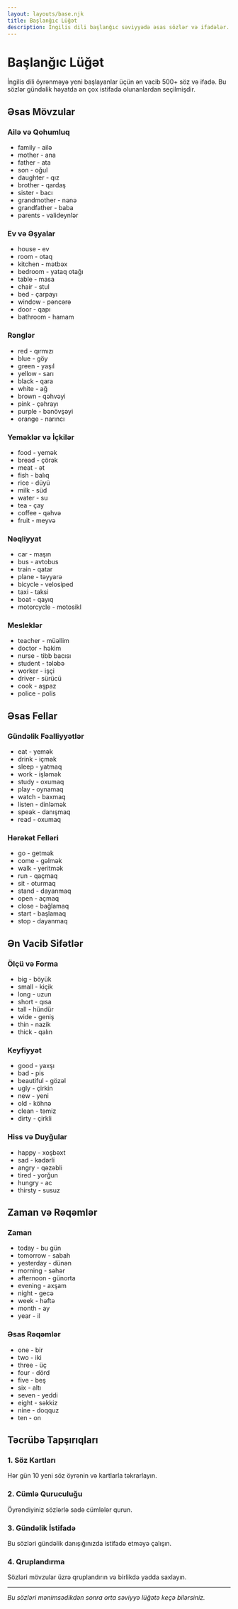 ```yaml
---
layout: layouts/base.njk
title: Başlanğıc Lüğət
description: İngilis dili başlanğıc səviyyədə əsas sözlər və ifadələr. Gündəlik həyatda istifadə olunan vacib lüğət.
---
```


# Başlanğıc Lüğət

İngilis dili öyrənməyə yeni başlayanlar üçün ən vacib 500+ söz və ifadə. Bu sözlər gündəlik həyatda ən çox istifadə olunanlardan seçilmişdir.

## Əsas Mövzular

### Ailə və Qohumluq
- family - ailə
- mother - ana
- father - ata
- son - oğul
- daughter - qız
- brother - qardaş
- sister - bacı
- grandmother - nənə
- grandfather - baba
- parents - valideynlər

### Ev və Əşyalar
- house - ev
- room - otaq
- kitchen - mətbəx
- bedroom - yataq otağı
- table - masa
- chair - stul
- bed - çarpayı
- window - pəncərə
- door - qapı
- bathroom - hamam

### Rənglər
- red - qırmızı
- blue - göy
- green - yaşıl
- yellow - sarı
- black - qara
- white - ağ
- brown - qəhvəyi
- pink - çəhrayı
- purple - bənövşəyi
- orange - narıncı

### Yeməklər və İçkilər
- food - yemək
- bread - çörək
- meat - ət
- fish - balıq
- rice - düyü
- milk - süd
- water - su
- tea - çay
- coffee - qəhvə
- fruit - meyvə

### Nəqliyyat
- car - maşın
- bus - avtobus
- train - qatar
- plane - təyyarə
- bicycle - velosiped
- taxi - taksi
- boat - qayıq
- motorcycle - motosikl

### Mesleklər
- teacher - müəllim
- doctor - həkim
- nurse - tibb bacısı
- student - tələbə
- worker - işçi
- driver - sürücü
- cook - aşpaz
- police - polis

## Əsas Fellar

### Gündəlik Fəalliyyətlər
- eat - yemək
- drink - içmək
- sleep - yatmaq
- work - işləmək
- study - oxumaq
- play - oynamaq
- watch - baxmaq
- listen - dinləmək
- speak - danışmaq
- read - oxumaq

### Hərəkət Felləri
- go - getmək
- come - gəlmək
- walk - yeritmək
- run - qaçmaq
- sit - oturmaq
- stand - dayanmaq
- open - açmaq
- close - bağlamaq
- start - başlamaq
- stop - dayanmaq

## Ən Vacib Sifətlər

### Ölçü və Forma
- big - böyük
- small - kiçik
- long - uzun
- short - qısa
- tall - hündür
- wide - geniş
- thin - nazik
- thick - qalın

### Keyfiyyət
- good - yaxşı
- bad - pis
- beautiful - gözəl
- ugly - çirkin
- new - yeni
- old - köhnə
- clean - təmiz
- dirty - çirkli

### Hiss və Duyğular
- happy - xoşbəxt
- sad - kədərli
- angry - qəzəbli
- tired - yorğun
- hungry - ac
- thirsty - susuz

## Zaman və Rəqəmlər

### Zaman
- today - bu gün
- tomorrow - sabah
- yesterday - dünən
- morning - səhər
- afternoon - günorta
- evening - axşam
- night - gecə
- week - həftə
- month - ay
- year - il

### Əsas Rəqəmlər
- one - bir
- two - iki
- three - üç
- four - dörd
- five - beş
- six - altı
- seven - yeddi
- eight - səkkiz
- nine - doqquz
- ten - on

## Təcrübə Tapşırıqları

### 1. Söz Kartları
Hər gün 10 yeni söz öyrənin və kartlarla təkrarlayın.

### 2. Cümlə Quruculuğu
Öyrəndiyiniz sözlərlə sadə cümlələr qurun.

### 3. Gündəlik İstifadə
Bu sözləri gündəlik danışığınızda istifadə etməyə çalışın.

### 4. Qruplandırma
Sözləri mövzular üzrə qruplandırın və birlikdə yadda saxlayın.

---

*Bu sözləri mənimsədikdən sonra orta səviyyə lüğətə keçə bilərsiniz.*
